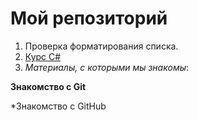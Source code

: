 # Мой репозиторий
1. Проверка форматирования списка.
2. [Курс C#](https://skillfactory.ru/csharp)
3. *Материалы, с которыми мы знакомы*:

**Знакомство с Git**

*Знакомство с GitHub

